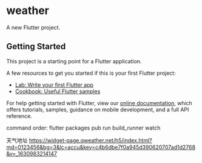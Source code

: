 # weather

A new Flutter project.

## Getting Started

This project is a starting point for a Flutter application.

A few resources to get you started if this is your first Flutter project:

- [Lab: Write your first Flutter app](https://flutter.dev/docs/get-started/codelab)
- [Cookbook: Useful Flutter samples](https://flutter.dev/docs/cookbook)

For help getting started with Flutter, view our
[online documentation](https://flutter.dev/docs), which offers tutorials,
samples, guidance on mobile development, and a full API reference.

command order:
flutter packages pub run build_runner watch

天气地址
https://widget-page.qweather.net/h5/index.html?md=0123456&bg=3&lc=accu&key=c4b6dbe7f0a945d390620707ad1d2768&v=_1630983214147

